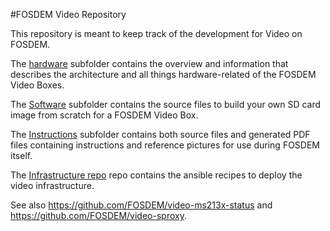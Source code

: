 #FOSDEM Video Repository

This repository is meant to keep track of the development for Video on FOSDEM.

The [hardware](https://github.com/FOSDEM/video/tree/master/hardware "hardware") subfolder contains the overview and information that describes the architecture and all things hardware-related of the FOSDEM Video Boxes.

The [Software](https://github.com/FOSDEM/video/tree/master/software "software") subfolder contains the source files to build your own SD card image from scratch for a FOSDEM Video Box.

The [Instructions](https://github.com/FOSDEM/video/tree/master/instructions "instructions") subfolder contains both source files and generated PDF files containing instructions and reference pictures for use during FOSDEM itself.

The [Infrastructure repo](https://github.com/FOSDEM/infrastructure "infrastructure") repo contains the ansible recipes to deploy the video infrastructure.

See also https://github.com/FOSDEM/video-ms213x-status and https://github.com/FOSDEM/video-sproxy.

